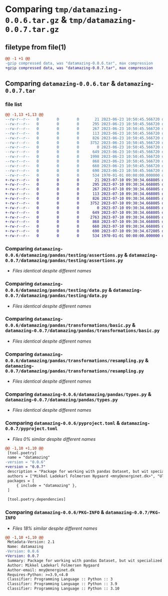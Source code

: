 # Comparing `tmp/datamazing-0.0.6.tar.gz` & `tmp/datamazing-0.0.7.tar.gz`

## filetype from file(1)

```diff
@@ -1 +1 @@
-gzip compressed data, was "datamazing-0.0.6.tar", max compression
+gzip compressed data, was "datamazing-0.0.7.tar", max compression
```

## Comparing `datamazing-0.0.6.tar` & `datamazing-0.0.7.tar`

### file list

```diff
@@ -1,13 +1,13 @@
--rw-r--r--   0        0        0       21 2023-06-23 10:50:45.566720 datamazing-0.0.6/datamazing/__init__.py
--rw-r--r--   0        0        0      295 2023-06-23 10:50:45.566720 datamazing-0.0.6/datamazing/pandas/__init__.py
--rw-r--r--   0        0        0      267 2023-06-23 10:50:45.566720 datamazing-0.0.6/datamazing/pandas/datacollection/__init__.py
--rw-r--r--   0        0        0      113 2023-06-23 10:50:45.566720 datamazing-0.0.6/datamazing/pandas/testing/__init__.py
--rw-r--r--   0        0        0      826 2023-06-23 10:50:45.566720 datamazing-0.0.6/datamazing/pandas/testing/assertions.py
--rw-r--r--   0        0        0     3752 2023-06-23 10:50:45.566720 datamazing-0.0.6/datamazing/pandas/testing/data.py
--rw-r--r--   0        0        0        0 2023-06-23 10:50:45.566720 datamazing-0.0.6/datamazing/pandas/transformations/__init__.py
--rw-r--r--   0        0        0      649 2023-06-23 10:50:45.566720 datamazing-0.0.6/datamazing/pandas/transformations/basic.py
--rw-r--r--   0        0        0     1998 2023-06-23 10:50:45.566720 datamazing-0.0.6/datamazing/pandas/transformations/grouping.py
--rw-r--r--   0        0        0      868 2023-06-23 10:50:45.566720 datamazing-0.0.6/datamazing/pandas/transformations/resampling.py
--rw-r--r--   0        0        0      660 2023-06-23 10:50:45.566720 datamazing-0.0.6/datamazing/pandas/types.py
--rw-r--r--   0        0        0      690 2023-06-23 10:50:45.566720 datamazing-0.0.6/pyproject.toml
--rw-r--r--   0        0        0      534 1970-01-01 00:00:00.000000 datamazing-0.0.6/PKG-INFO
+-rw-r--r--   0        0        0       21 2023-07-10 09:30:34.668805 datamazing-0.0.7/datamazing/__init__.py
+-rw-r--r--   0        0        0      295 2023-07-10 09:30:34.668805 datamazing-0.0.7/datamazing/pandas/__init__.py
+-rw-r--r--   0        0        0      267 2023-07-10 09:30:34.668805 datamazing-0.0.7/datamazing/pandas/datacollection/__init__.py
+-rw-r--r--   0        0        0      113 2023-07-10 09:30:34.668805 datamazing-0.0.7/datamazing/pandas/testing/__init__.py
+-rw-r--r--   0        0        0      826 2023-07-10 09:30:34.668805 datamazing-0.0.7/datamazing/pandas/testing/assertions.py
+-rw-r--r--   0        0        0     3752 2023-07-10 09:30:34.668805 datamazing-0.0.7/datamazing/pandas/testing/data.py
+-rw-r--r--   0        0        0        0 2023-07-10 09:30:34.668805 datamazing-0.0.7/datamazing/pandas/transformations/__init__.py
+-rw-r--r--   0        0        0      649 2023-07-10 09:30:34.668805 datamazing-0.0.7/datamazing/pandas/transformations/basic.py
+-rw-r--r--   0        0        0     2763 2023-07-10 09:30:34.668805 datamazing-0.0.7/datamazing/pandas/transformations/grouping.py
+-rw-r--r--   0        0        0      868 2023-07-10 09:30:34.668805 datamazing-0.0.7/datamazing/pandas/transformations/resampling.py
+-rw-r--r--   0        0        0      660 2023-07-10 09:30:34.668805 datamazing-0.0.7/datamazing/pandas/types.py
+-rw-r--r--   0        0        0      690 2023-07-10 09:30:34.672805 datamazing-0.0.7/pyproject.toml
+-rw-r--r--   0        0        0      534 1970-01-01 00:00:00.000000 datamazing-0.0.7/PKG-INFO
```

### Comparing `datamazing-0.0.6/datamazing/pandas/testing/assertions.py` & `datamazing-0.0.7/datamazing/pandas/testing/assertions.py`

 * *Files identical despite different names*

### Comparing `datamazing-0.0.6/datamazing/pandas/testing/data.py` & `datamazing-0.0.7/datamazing/pandas/testing/data.py`

 * *Files identical despite different names*

### Comparing `datamazing-0.0.6/datamazing/pandas/transformations/basic.py` & `datamazing-0.0.7/datamazing/pandas/transformations/basic.py`

 * *Files identical despite different names*

### Comparing `datamazing-0.0.6/datamazing/pandas/transformations/resampling.py` & `datamazing-0.0.7/datamazing/pandas/transformations/resampling.py`

 * *Files identical despite different names*

### Comparing `datamazing-0.0.6/datamazing/pandas/types.py` & `datamazing-0.0.7/datamazing/pandas/types.py`

 * *Files identical despite different names*

### Comparing `datamazing-0.0.6/pyproject.toml` & `datamazing-0.0.7/pyproject.toml`

 * *Files 0% similar despite different names*

```diff
@@ -1,10 +1,10 @@
 [tool.poetry]
 name = "datamazing"
-version = "0.0.6"
+version = "0.0.7"
 description = "Package for working with pandas Dataset, but wit specialized functions used for Energinet"
 authors = ["Mikkel Ladekarl Folmersen Nygaard <mny@energinet.dk>", "Ulrik Christensen <uch@energinet.dk>"]
 packages = [
     { include = "datamazing" },
 ]
 
 [tool.poetry.dependencies]
```

### Comparing `datamazing-0.0.6/PKG-INFO` & `datamazing-0.0.7/PKG-INFO`

 * *Files 18% similar despite different names*

```diff
@@ -1,10 +1,10 @@
 Metadata-Version: 2.1
 Name: datamazing
-Version: 0.0.6
+Version: 0.0.7
 Summary: Package for working with pandas Dataset, but wit specialized functions used for Energinet
 Author: Mikkel Ladekarl Folmersen Nygaard
 Author-email: mny@energinet.dk
 Requires-Python: >=3.9,<4.0
 Classifier: Programming Language :: Python :: 3
 Classifier: Programming Language :: Python :: 3.9
 Classifier: Programming Language :: Python :: 3.10
```

